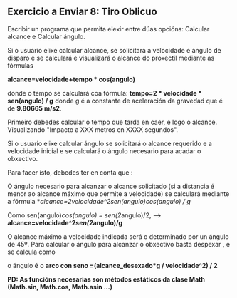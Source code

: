 ## Exercicio a Enviar 8: Tiro Oblicuo
Escribir un programa que permita elexir entre dúas opcións: Calcular alcance e Calcular ángulo.

Si o usuario elixe calcular alcance, se solicitará a velocidade e ángulo de disparo e se calculará e visualizará o alcance do proxectil mediante as fórmulas

**alcance=velocidade+tempo * cos(angulo)**

donde o tempo se calculará coa fórmula:  **tempo=2 * velocidade  * sen(angulo) / g** donde g é a constante de aceleración da gravedad que é de  **9.80665 m/s2**.

Primeiro debedes calcular o tempo que tarda en caer, e logo o alcance. Visualizando "Impacto a XXX metros en XXXX segundos".

Si o usuario elixe calcular ángulo  se solicitará o alcance requerido e a velocidade inicial e se calculará o ángulo necesario para acadar o obxectivo. 

Para facer isto,  debedes ter en conta que :

O ángulo necesario para alcanzar o alcance solicitado (si a distancia é menor ao alcance máximo que permite a velocidade) se calculará mediante a fórmula   **alcance=2*velocidade^2*sen(angulo)*cos(angulo) / g**

Como sen(angulo)*cos(angulo) = sen(2*angulo)/2, --> **alcance=velocidade^2*sen(2*angulo)/g**

O alcance máximo a velocidade indicada será o determinado por un ángulo de 45º. Para calcular o ángulo para alcanzar o obxectivo basta despexar , e se calcula como

o ángulo é o **arco con seno =(alcance_desexado*g / velocidade^2) / 2**

**PD: As funcións necesarias son métodos estáticos da clase Math (Math.sin, Math.cos, Math.asin ...)**